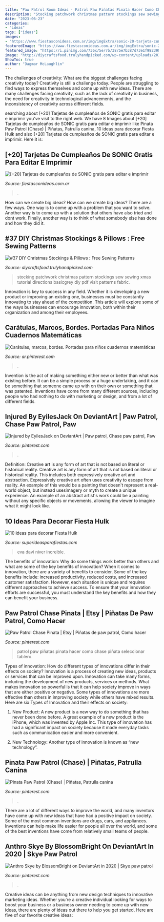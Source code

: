 ```yaml
---
title: "Paw Patrol Room Ideas - Patrol Paw Piñatas Pinata Hacer Como Chase Piñata Seleccionar Tablero"
description: "Stocking patchwork christmas pattern stockings sew sewing xmas tutorial directions basicgrey diy pdf visit patterns fabric"
date: "2023-06-23"
categories:
- "ideas"
tags: ["ideas"]
images:
- "https://www.fiestasconideas.com.ar/img/imgExtra/sonic-20-tarjeta-cumpleanios-imprimir.jpg"
featuredImage: "https://www.fiestasconideas.com.ar/img/imgExtra/sonic-20-tarjeta-cumpleanios-imprimir.jpg"
featured_image: "https://i.pinimg.com/736x/5e/7b/38/5e7b387d73e1f98239877b3c9fc2c3a8--paw-patrol.jpg"
image: "http://diycraftsfood.trulyhandpicked.com/wp-content/uploads/2016/11/Patchwork-Stocking.jpg"
ShowToc: true
author: "Dagmar McLaughlin"
---
```



The challenges of creativity: What are the biggest challenges facing creativity today?
Creativity is still a challenge today. People are struggling to find ways to express themselves and come up with new ideas. There are many challenges facing creativity, such as the lack of creativity in business, the need for creativity in technological advancements, and the inconsistency of creativity across different fields.

	

		
searching about [+20] Tarjetas de cumpleaños de SONIC gratis para editar e imprimir you've visit to the right web. We have 8 Images about [+20] Tarjetas de cumpleaños de SONIC gratis para editar e imprimir like Pinata Paw Patrol (Chase) | Piñatas, Patrulla canina, 10 ideas para decorar Fiesta Hulk and also [+20] Tarjetas de cumpleaños de SONIC gratis para editar e imprimir. Here it is:
		
    
## [+20] Tarjetas De Cumpleaños De SONIC Gratis Para Editar E Imprimir

<img loading=lazy src="https://www.fiestasconideas.com.ar/img/imgExtra/sonic-20-tarjeta-cumpleanios-imprimir.jpg" onerror="this.onerror=null;this.src='https://tse1.mm.bing.net/th?id=OIP.UH0g-L_21q83acXrxfQ4HwAAAA&amp;pid=15.1';" alt="[+20] Tarjetas de cumpleaños de SONIC gratis para editar e imprimir">

_Source: fiestasconideas.com.ar_

>. 

	

How can we create big ideas?
How can we create big ideas? There are a few ways. One way is to come up with a problem that you want to solve. Another way is to come up with a solution that others have also tried and dont work. Finally, another way is to think of what somebody else has done and how they did it.

    
## #37 DIY Christmas Stockings &amp; Pillows : Free Sewing Patterns

<img loading=lazy src="http://diycraftsfood.trulyhandpicked.com/wp-content/uploads/2016/11/Patchwork-Stocking.jpg" onerror="this.onerror=null;this.src='https://tse2.mm.bing.net/th?id=OIP.uEw_nD4F8t4FmknKYj14BAHaLI&amp;pid=15.1';" alt="#37 DIY Christmas Stockings &amp; Pillows : Free Sewing Patterns">

_Source: diycraftsfood.trulyhandpicked.com_

>stocking patchwork christmas pattern stockings sew sewing xmas tutorial directions basicgrey diy pdf visit patterns fabric. 

	

Innovation is key to success in any field. Whether it is developing a new product or improving an existing one, businesses must be constantly innovating to stay ahead of the competition. This article will explore some of the ways businesses can encourage innovation, both within their organization and among their employees.

    
## Carátulas, Marcos, Bordes. Portadas Para Niños Cuadernos Matemáticas

<img loading=lazy src="https://i.pinimg.com/736x/f0/35/1d/f0351db8cf1e1cc288d43acac53ec57f.jpg" onerror="this.onerror=null;this.src='https://tse4.mm.bing.net/th?id=OIP.oEasIiEFLYrmuMtJB-w4YwHaKd&amp;pid=15.1';" alt="Carátulas, marcos, bordes. Portadas para niños cuadernos matemáticas">

_Source: ar.pinterest.com_

>. 

	

Invention is the act of making something either new or better than what was existing before. It can be a simple process or a huge undertaking, and it can be something that someone came up with on their own or something that was patented. Inventions have come from many different sources, including people who had nothing to do with marketing or design, and from a lot of different fields.

    
## Injured By EyilesJack On DeviantArt | Paw Patrol, Chase Paw Patrol, Paw

<img loading=lazy src="https://i.pinimg.com/736x/f8/ea/e6/f8eae641eaeda24882723bf075685a4b.jpg" onerror="this.onerror=null;this.src='https://tse4.mm.bing.net/th?id=OIP.86M6CQigZ8vbRPMv2vhi4QHaJ4&amp;pid=15.1';" alt="Injured by EyilesJack on DeviantArt | Paw patrol, Chase paw patrol, Paw">

_Source: pinterest.com_

>. 

	

Definition: Creative art is any form of art that is not based on literal or historical reality.
Creative art is any form of art that is not based on literal or historical reality. This includes both expressively creative art and abstraction. Expressively creative art often uses creativity to escape from reality. An example of this would be a painting that doesn't represent a real-world object, but instead usesimagery or myth to create a unique experience. An example of an abstract artist's work could be a painting without any specific objects or movements, allowing the viewer to imagine what it might look like.

    
## 10 Ideas Para Decorar Fiesta Hulk

<img loading=lazy src="https://1.bp.blogspot.com/-Fro3NSKIYug/XZsJImx-zQI/AAAAAAAAcng/kFTdtdK7QN89_pCHXxO0I3A1p3EZRvv5QCLcBGAsYHQ/s1600/33.jpg" onerror="this.onerror=null;this.src='https://tse3.mm.bing.net/th?id=OIP.G0bnNdSjwrp4kB1lAGY_MgHaNL&amp;pid=15.1';" alt="10 ideas para decorar Fiesta Hulk">

_Source: superideasparafiestas.com_

>eva davi niver increible. 

	

The benefits of innovation: Why do some things work better than others and what are some of the key benefits of innovation?
When it comes to innovation, there are a variety of benefits to consider. Some of the key benefits include: increased productivity, reduced costs, and increased customer satisfaction. However, each situation is unique and requires different approaches to achieve success. To ensure that your innovation efforts are successful, you must understand the key benefits and how they can benefit your business.

    
## Paw Patrol Chase Pinata | Etsy | Piñatas De Paw Patrol, Como Hacer

<img loading=lazy src="https://i.pinimg.com/736x/5c/11/9e/5c119ea15670ce808d8e119922bc6077.jpg" onerror="this.onerror=null;this.src='https://tse2.mm.bing.net/th?id=OIP.7ZdPHQP-V-U2vQNBAASFfwHaNL&amp;pid=15.1';" alt="Paw Patrol Chase Pinata | Etsy | Piñatas de paw patrol, Como hacer">

_Source: pinterest.com_

>patrol paw piñatas pinata hacer como chase piñata seleccionar tablero. 

	

Types of innovation: How do different types of innovations differ in their effects on society?
Innovation is a process of creating new ideas, products or services that can be improved upon. Innovation can take many forms, including the development of new products, services or methods. What makes innovation so powerful is that it can help society improve in ways that are either positive or negative. Some types of innovations are more effective than others in improving society while others have mixed results. Here are six Types of Innovation and their effects on society: 
1) New Product: A new product is a new way to do something that has never been done before. A great example of a new product is the iPhone, which was invented by Apple Inc. This type of innovation has had a significant impact on society because it made everyday tasks such as communication easier and more convenient. 

2) New Technology: Another type of innovation is known as “new technology”.

    
## Pinata Paw Patrol (Chase) | Piñatas, Patrulla Canina

<img loading=lazy src="https://i.pinimg.com/736x/5e/7b/38/5e7b387d73e1f98239877b3c9fc2c3a8--paw-patrol.jpg" onerror="this.onerror=null;this.src='https://tse2.mm.bing.net/th?id=OIP.9chP0kk-yXunTJBvCUQYPAHaKR&amp;pid=15.1';" alt="Pinata Paw Patrol (Chase) | Piñatas, Patrulla canina">

_Source: pinterest.com_

>. 

	

There are a lot of different ways to improve the world, and many inventors have come up with new ideas that have had a positive impact on society. Some of the most common inventions are drugs, cars, and appliances. Inventions can help make life easier for people all over the world, and some of the best inventions have come from relatively small teams of people.

    
## Anthro Skye By BlossomBright On DeviantArt In 2020 | Skye Paw Patrol

<img loading=lazy src="https://i.pinimg.com/736x/2f/0f/5c/2f0f5cf5e6c3a818f71281e60376274d.jpg" onerror="this.onerror=null;this.src='https://tse3.mm.bing.net/th?id=OIP.p0-INbF19n37Ei0HLz39tgHaMQ&amp;pid=15.1';" alt="Anthro Skye by BlossomBright on DeviantArt in 2020 | Skye paw patrol">

_Source: pinterest.com_

>. 

	

Creative ideas can be anything from new design techniques to innovative marketing ideas. Whether you're a creative individual looking for ways to boost your business or a business owner needing to come up with new ideas, there are plenty of ideas out there to help you get started. Here are five of our favorite creative ideas: 

